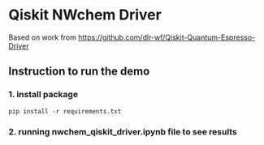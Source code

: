 # Qiskit NWchem Driver
Based on work from https://github.com/dlr-wf/Qiskit-Quantum-Espresso-Driver
## Instruction to run the demo
### 1. install package
```
pip install -r requirements.txt
```
### 2. running nwchem_qiskit_driver.ipynb file to see results 

